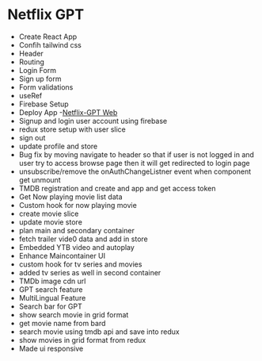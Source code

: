 # Netflix GPT

- Create React App
- Confih tailwind css
- Header
- Routing
- Login Form
- Sign up form
- Form validations
- useRef
- Firebase Setup
- Deploy App -[Netflix-GPT Web](https://netflixgpt-7bff8.web.app/)
- Signup and login user account using firebase
- redux store setup with user slice
- sign out
- update profile and store
- Bug fix by moving navigate to header so that if user is not logged in and user try to access browse page then it will get redirected to login page
- unsubscribe/remove the onAuthChangeListner event when component get unmount
- TMDB registration and create and app and get access token
- Get Now playing movie list data
- Custom hook for now playing movie
- create movie slice
- update movie store
- plan main and secondary container
- fetch trailer vide0 data and add in store
- Embedded YTB video and autoplay
- Enhance Maincontainer UI
- custom hook for tv series and movies
- added tv series as well in second container
- TMDb image cdn url
- GPT search feature
- MultiLingual Feature
- Search bar for GPT
- show search movie in grid format
- get movie name from bard
- search movie using tmdb api and save  into redux
- show movies in grid format from redux
- Made ui responsive
